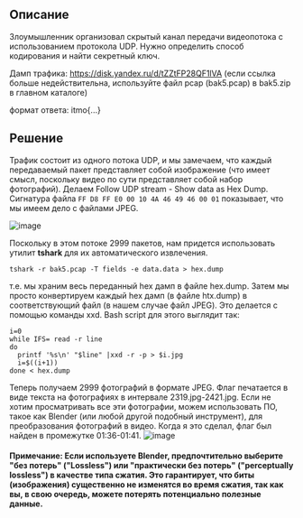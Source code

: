 ## Описание

Злоумышленник организовал скрытый канал передачи видеопотока с использованием протокола UDP. Нужно определить способ кодирования и найти секретный ключ.

Дамп трафика: https://disk.yandex.ru/d/tZZtFP28QF1lVA (если ссылка больше недействительна, используйте файл pcap (bak5.pcap) в bak5.zip в главном каталоге)

формат ответа: itmo{...}

## Решение
Трафик состоит из одного потока UDP, и мы замечаем, что каждый передаваемый пакет представляет собой изображение (что имеет смысл, поскольку видео по сути представляет собой набор фотографий). 
Делаем Follow UDP stream - Show data as Hex Dump. Сигнатура файла ``FF D8 FF E0 00 10 4A 46 49 46 00 01`` показывает, что мы имеем дело с файлами JPEG.

![image](https://user-images.githubusercontent.com/49597727/146970353-c013a19f-f3ca-4f5d-9783-275784d71c49.png)

Поскольку в этом потоке 2999 пакетов, нам придется использовать утилит **tshark** для их автоматического извлечения.

``tshark -r bak5.pcap -T fields -e data.data > hex.dump``

т.е. мы храним весь переданный hex дамп в файле hex.dump. Затем мы просто конвертируем каждый hex дамп (в файле htx.dump) в соответствующий файл (в нашем случае файл JPEG). Это делается с помощью команды xxd. Bash script для этого выглядит так:
```
i=0 
while IFS= read -r line
do 
  printf '%s\n' "$line" |xxd -r -p > $i.jpg
  i=$((i+1))
done < hex.dump
 ```
 Теперь получаем 2999 фотографий в формате JPEG. Флаг печатается в виде текста на фотографиях в интервале 2319.jpg-2421.jpg. Если не хотим просматривать все эти фотографии, можем использовать ПО, такое как Blender (или любой другой подобный инструмент), для преобразования фотографий в видео. Когда я это сделал, флаг был найден в промежутке 01:36-01:41.
![image](https://user-images.githubusercontent.com/49597727/147000546-8f7358fb-4d61-483f-8437-7de93f397ff0.png)

#### Примечание: Если используете Blender, предпочтительно выберите "без потерь" ("Lossless") или "практически без потерь" ("perceptually lossless") в качестве типа сжатия. Это гарантирует, что биты (изображения) существенно не изменятся во время сжатия, так как вы, в свою очередь, можете потерять потенциально полезные данные.


